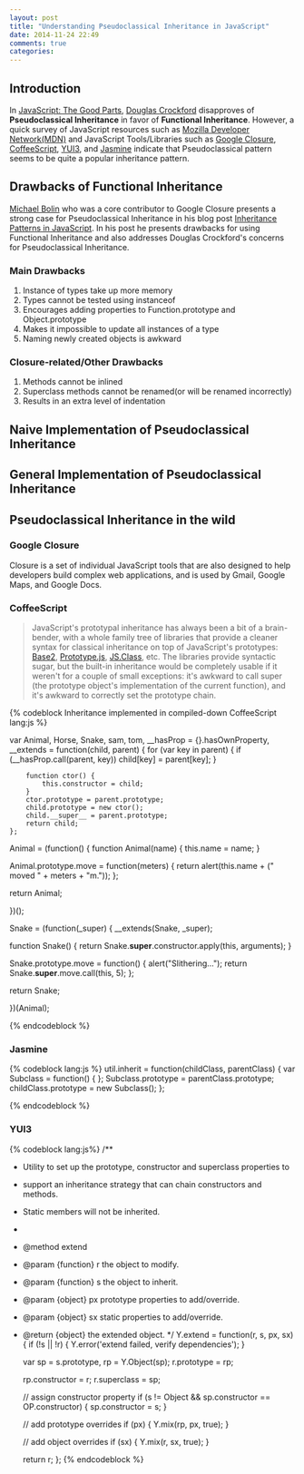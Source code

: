 ```yaml
---
layout: post
title: "Understanding Pseudoclassical Inheritance in JavaScript"
date: 2014-11-24 22:49
comments: true
categories: 
---
```


## Introduction

In [JavaScript: The Good Parts](http://shop.oreilly.com/product/9780596517748.do), [Douglas Crockford](http://www.crockford.com/) disapproves of **Pseudoclassical Inheritance**
in favor of **Functional Inheritance**. However, a quick survey of JavaScript resources such as [Mozilla Developer Network(MDN)](https://developer.mozilla.org/en-US/docs/Web/JavaScript/Introduction_to_Object-Oriented_JavaScript) and JavaScript Tools/Libraries such as  [Google Closure](https://github.com/google/closure-library), [CoffeeScript](http://coffeescript.org/), [YUI3](http://www.yuiblog.com/blog/2010/01/06/inheritance-patterns-in-yui-3/), and [Jasmine](https://github.com/jasmine/jasmine) indicate that Pseudoclassical pattern seems to be quite a popular inheritance pattern.

## Drawbacks of Functional Inheritance

[Michael Bolin](http://bolinfest.com/) who was a core contributor to Google Closure presents
a strong case for Pseudoclassical Inheritance in his blog post [Inheritance Patterns in JavaScript](http://bolinfest.com/javascript/inheritance.php).
In his post he presents drawbacks for using Functional Inheritance and also addresses Douglas Crockford's concerns for Pseudoclassical Inheritance.

### Main Drawbacks

1. Instance of types take up more memory
2. Types cannot be tested using instanceof
3. Encourages adding properties to Function.prototype and Object.prototype
4. Makes it impossible to update all instances of a type
5. Naming newly created objects is awkward

### Closure-related/Other Drawbacks

1. Methods cannot be inlined
2. Superclass methods cannot be renamed(or will be renamed incorrectly)
3. Results in an extra level of indentation

## Naive Implementation of Pseudoclassical Inheritance

## General Implementation of Pseudoclassical Inheritance

## Pseudoclassical Inheritance in the wild

### Google Closure
Closure is a set of individual JavaScript tools that are also designed to help developers build complex web applications, and is used by Gmail, Google Maps, and Google Docs. 
<!--
https://developers.google.com/closure/faq#gwt
-->

### CoffeeScript
> JavaScript's prototypal inheritance has always been a bit of a brain-bender, with a whole family tree of libraries that provide a cleaner syntax for classical inheritance on top of JavaScript's prototypes: [Base2](https://code.google.com/p/base2/), [Prototype.js](http://prototypejs.org/), [JS.Class](http://prototypejs.org/), etc. The libraries provide syntactic sugar, but the built-in inheritance would be completely usable if it weren't for a couple of small exceptions: it's awkward to call super (the prototype object's implementation of the current function), and it's awkward to correctly set the prototype chain.

<!--
http://coffeescript.org/#classes
-->
{% codeblock Inheritance implemented in compiled-down CoffeeScript lang:js %}

var Animal, Horse, Snake, sam, tom,
    __hasProp = {}.hasOwnProperty,
    __extends = function(child, parent) {
        for (var key in parent) {
            if (__hasProp.call(parent, key)) child[key] = parent[key];
        }

        function ctor() {
            this.constructor = child;
        }
        ctor.prototype = parent.prototype;
        child.prototype = new ctor();
        child.__super__ = parent.prototype;
        return child;
    };

Animal = (function() {
  function Animal(name) {
    this.name = name;
  }

  Animal.prototype.move = function(meters) {
    return alert(this.name + (" moved " + meters + "m."));
  };

  return Animal;

})();

Snake = (function(_super) {
  __extends(Snake, _super);

  function Snake() {
    return Snake.__super__.constructor.apply(this, arguments);
  }

  Snake.prototype.move = function() {
    alert("Slithering...");
    return Snake.__super__.move.call(this, 5);
  };

  return Snake;

})(Animal);


{% endcodeblock %}

### Jasmine
<!--
https://github.com/jasmine/jasmine/blob/master/src/core/util.js
https://github.com/jasmine/jasmine/blob/master/src/core/util.js#L3-L10
-->
{% codeblock lang:js %}
  util.inherit = function(childClass, parentClass) {
    var Subclass = function() {
    };
    Subclass.prototype = parentClass.prototype;
    childClass.prototype = new Subclass();
  };

{% endcodeblock %}



### YUI3
<!--
http://www.yuiblog.com/blog/2010/01/06/inheritance-patterns-in-yui-3/
https://github.com/yui/yui3/blob/master/src/oop/js/oop.js#L181-L220
-->

{% codeblock lang:js%}
/**
 * Utility to set up the prototype, constructor and superclass properties to
 * support an inheritance strategy that can chain constructors and methods.
 * Static members will not be inherited.
 *
 * @method extend
 * @param {function} r   the object to modify.
 * @param {function} s the object to inherit.
 * @param {object} px prototype properties to add/override.
 * @param {object} sx static properties to add/override.
 * @return {object} the extended object.
 */
Y.extend = function(r, s, px, sx) {
    if (!s || !r) {
        Y.error('extend failed, verify dependencies');
    }

    var sp = s.prototype, rp = Y.Object(sp);
    r.prototype = rp;

    rp.constructor = r;
    r.superclass = sp;

    // assign constructor property
    if (s != Object && sp.constructor == OP.constructor) {
        sp.constructor = s;
    }

    // add prototype overrides
    if (px) {
        Y.mix(rp, px, true);
    }

    // add object overrides
    if (sx) {
        Y.mix(r, sx, true);
    }

    return r;
};
{% endcodeblock %}